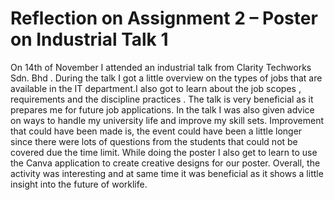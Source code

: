 # Reflection on Assignment 2 – Poster on Industrial Talk 1
On 14th of November I attended an industrial talk from Clarity Techworks Sdn. 
Bhd . During the talk I got a little overview on the types of jobs that are 
available in the IT department.I also got to learn about the job scopes , 
requirements and the discipline practices . The talk is very beneficial as it 
prepares me for future job applications. In the talk I was also given advice on 
ways to handle my university life and improve my skill sets. Improvement that 
could have been made is, the event could have been a little longer since there 
were lots of questions from the students that could not be covered due the 
time limit. While doing the poster I also get to learn to use the Canva 
application to create creative designs for our poster. Overall, the activity was 
interesting and at same time it was beneficial as it shows a little insight into the 
future of worklife.
